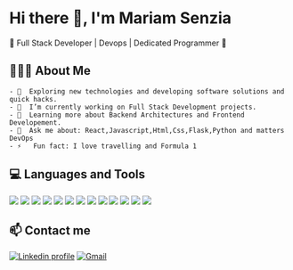 # Hi there 👋, I'm Mariam Senzia

🚀 Full Stack Developer | Devops | Dedicated Programmer 🚀


## 👨🏻‍💻 About Me 

    - 🤔  Exploring new technologies and developing software solutions and quick hacks.
    - 🔭  I’m currently working on Full Stack Development projects.
    - 🌱  Learning more about Backend Architectures and Frontend Developement.
    - 💬  Ask me about: React,Javascript,Html,Css,Flask,Python and matters DevOps
    - ⚡   Fun fact: I love travelling and Formula 1


## 💻 Languages and Tools

<div display="flex">
  <img src="https://img.shields.io/badge/HTML-239120?style=for-the-badge&logo=html5&logoColor=white">
  <img src="https://img.shields.io/badge/CSS-239120?&style=for-the-badge&logo=css3&logoColor=white">
  <img src="https://img.shields.io/badge/JavaScript-F7DF1E?style=for-the-badge&logo=javascript&logoColor=black"> 
  <img src="https://img.shields.io/badge/python%20-%2314354C.svg?&style=for-the-badge&logo=python&logoColor=white">
  <img src="https://img.shields.io/badge/React-20232A?style=for-the-badge&logo=react&logoColor=61DAFB">
  <img src="https://img.shields.io/badge/Flask-000000?style=for-the-badge&logo=flask&logoColor=white"/>
  <img src="https://img.shields.io/badge/Node.js-43853D?style=for-the-badge&logo=node.js&logoColor=white"/>
  <img src="https://img.shields.io/badge/git%20-%23F05033.svg?&style=for-the-badge&logo=git&logoColor=white"/>
  <img src="https://img.shields.io/badge/Linux-FCC624?style=for-the-badge&logo=linux&logoColor=black"/>
  <img src="https://img.shields.io/badge/SQLite-07405E?style=for-the-badge&logo=sqlite&logoColor=white"/>
  <img src="https://img.shields.io/badge/PostgreSQL-316192?style=for-the-badge&logo=postgresql&logoColor=white"/>
  <img src="https://img.shields.io/badge/Amazon_AWS-232F3E?style=for-the-badge&logo=amazon-aws&logoColor=white" />
  <img src="https://img.shields.io/badge/Google_Cloud-4285F4?style=for-the-badge&logo=google-cloud&logoColor=white" />
</div>


## 📫 Contact me
<p>
    <a href="https://www.linkedin.com/in/mariamsenzia/"><img alt="Linkedin profile" title="Linkedin" src="https://img.shields.io/badge/LinkedIn-0077B5?style=for-the-badge&logo=linkedin&logoColor=white"/></a>
    <a href="mailto:mariamsenzia@gmail.com"><img alt="Gmail" src="https://img.shields.io/badge/Gmail-D14836?style=for-the-badge&logo=gmail&logoColor=white" title="Email"/></a>  
</p>